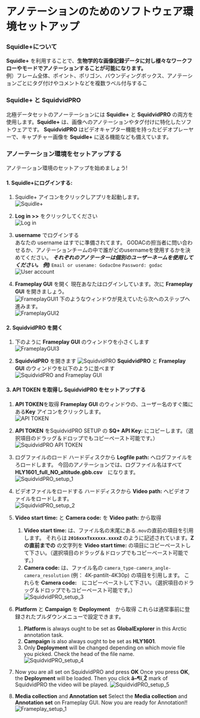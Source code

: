 # アノテーションのためのソフトウェア環境セットアップ 

### Squidle+について
**Squidle+** を利用することで、**生物学的な画像記録データに対し様々なワークフローやモードでアノテーションすることが可能になります。** <br>
例）フレーム全体、ポイント、ポリゴン、バウンディングボックス、アノテーションごとにタグ付けやコメントなどを複数ラベル付与するこ

### Squidle+ と SquidvidPRO
北極データセットのアノーテーションには **Squidle+** と **SquidvidPRO** の両方を使用します。**Squidle+** は、画像へのアノテーションやタグ付けに特化したソフトウェアです。 **SquidvidPRO** はビデオキャプター機能を持ったビデオプレーヤーで、キャプチャー画像を **Squidle+** に送る機能なども備えています。

### アノーテーション環境をセットアップする

アノテーション環境のセットアップを始めましょう!

#### 1. Squidle+にログインする: 
   1. Squidle+ アイコンをクリックしアプリを起動します。<br>
   ![Squidle+](../images/4_SquidleApp_1.png)

   1. **Log in >>** をクリックしてください<br>
   ![Log in](../images/5_SquidleApp_2.png)

   1. **username** でログインする<br>
   あなたの username はすでに準備されてます。
   GODACの担当者に問い合わせるか、アノテーションチームの中で誰がどのusernameを使用するかを決めてください。
   ***それぞれのアノテーターは個別のユーザーネームを使用してください。***
   ***例)***
   `Email or usename: GodacOne`
   `Password: godac`<br>
   ![User account](../images/6_Login_1.png)

   1. **Frameplay GUI** を開く
   現在あなたはログインしています。次に **Frameplay GUI** を開きましょう。<br>
   ![FrameplayGUI1](../images/7_FrameplayGUI_1.png)
   下のようなウィンドウが見えていたら次へのステップへ進みます。<br>
   ![FrameplayGUI2](../images/8_FrameplayGUI_2.png)
   
#### 2. SquidvidPRO を開く
   1. 下のように **Frameplay GUI** のウィンドウを小さくします<br>
   ![FrameplayGUI3](../images/9_FrameplayGUI_3.png)

   1. **SquidvidPRO** を開きます
   ![SquidvidPRO](../images/10_SquidvidPROApp_1.png)
   **SquidvidPRO** と **Frameplay GUI** のウィンドウを以下のように並べます<br>
   ![SquidvidPRO and Frameplay GUI](../images/11_SquidvidPROApp_and_FrameplayGUI_1.png)

#### 3. API TOKEN を取得し SquidvidPRO をセットアップする
   1. **API TOKEN**を取得
   **Frameplay GUI** のウィンドウの、ユーザー名のすぐ隣にある**Key** アイコンをクリックします。<br>
   ![API TOKEN](../images/12_SquidvidPROApp_and_FrameplayGUI_2.png)

   1. **API TOKEN** をSquidvidPRO SETUP の **SQ+ API Key:** にコピーします。（選択項目のドラッグ＆ドロップでもコピーペースト可能です。）<br>
   ![SquidvidPRO API TOKEN](../images/13_SquidvidPROApp_and_FrameplayGUI_3.png)
   
   1. ログファイルのロード
   ハードディスクから **Logfile path:** へログファイルをろロードします。
   今回のアノテーションでは、ログファイル名はすべて **HLY1601_full_NO_altitude.gbb.csv**　になります。<br>
   ![SquidvidPRO_setup_1](../images/14_SquidvidPRO_setup_1.gif)
   
   1. ビデオファイルをロードする
   ハードディスクから **Video path:** へビデオファイルをロードします。<br>
   ![SquidvidPRO_setup_2](../images/15_SquidvidPRO_setup_2.png)

   1. **Video start time:** と **Camera code:** を **Video path:** から取得
      1. **Video start time:** は、ファイル名の末尾にある`.mov`の直前の項目を引用します。 それらは **`2016xxxTxxxxxx.xxxxZ`** のように記述されています。**Zの直前までの** の文字列を **Video start time:** の項目にコピーペーストして下さい。（選択項目のドラッグ＆ドロップでもコピーペースト可能です。）
      1. **Camera code:** は、ファイル名の `camera_type-camera_angle-camera_resolution` (例： 4K-pantilt-4K30p) の項目を引用します。 これらを **Camera code:**　にコピーペーストして下さい。（選択項目のドラッグ＆ドロップでもコピーペースト可能です。）<br>
      ![SquidvidPRO_setup_3](../images/16_SquidvidPRO_setup_3.gif)

   1. **Platform** と **Campaign** を **Deployment**　から取得
      これらは通常事前に登録されたプルダウンメニューで設定できます。
      1. **Platform** is always ought to be set as **GlobalExplorer** in this Arctic annotation task. 
      2. **Campaign** is also always ought to be set as **HLY1601**. 
      3. Only **Deployment** will be changed depending on which movie file you picked. Check the head of the file name.
      ![SquidvidPRO_setup_4](../images/17_SquidvidPRO_setup_4.png)  

   1. Now you are all set on SquidvidPRO and press **OK**
      Once you press **OK**, the **Deployment** will be loaded.
      Then you click **â–¶ï¸Ž** mark of SquidvidPRO the video will be played. 
      ![SquidvidPRO_setup_5](../images/18_SquidvidPRO_setup_4.gif)
   
   1. **Media collection** and **Annotation set**
   Select the **Media collection** and **Annotation set** on Frameplay GUI.
   Now you are ready for Annotation!!
   ![Frameplay_setup_1](../images/19_Frameplay_setup_1.png)
